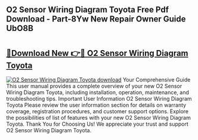 ## O2 Sensor Wiring Diagram Toyota Free Pdf Download - Part-8Yw New Repair Owner Guide UbO8B

# <h2><a href="http://dfkh2f.blite.top/?on=O2+Sensor+Wiring+Diagram+Toyota">🔗Download New 👉🔴 O2 Sensor Wiring Diagram Toyota</a></h2>

[![O2 Sensor Wiring Diagram Toyota download](https://i.imgur.com/lujVjoI.png)](http://dfkh2f.blite.top/?on=O2+Sensor+Wiring+Diagram+Toyota)
Your Comprehensive Guide This user manual provides a complete overview of your new O2 Sensor Wiring Diagram Toyota, including installation, operation, maintenance, and troubleshooting tips. Important User Information O2 Sensor Wiring Diagram Toyota Please review the user information section for details on warranty coverage, registration procedures, and customer support options. Explore the possibilities of list of features with your new O2 Sensor Wiring Diagram Toyota. Thank You for Choosing Us! We appreciate your trust and support O2 Sensor Wiring Diagram Toyota.
